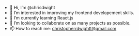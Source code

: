 - 👋 Hi, I’m @chrisdwight
- 👀 I’m interested in improving my frontend developement skills.
- 🌱 I’m currently learning React.js
- 🤝 I’m looking to collaborate on as many projects as possible.
- 📫 How to reach me: christopherrdwightt@gmail.com

<!---
chrisdwight/chrisdwight is a ✨ special ✨ repository because its `README.md` (this file) appears on your GitHub profile.
You can click the Preview link to take a look at your changes.
--->
